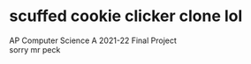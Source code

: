 # scuffed cookie clicker clone lol 
AP Computer Science A 2021-22 Final Project<br />
sorry mr peck 
